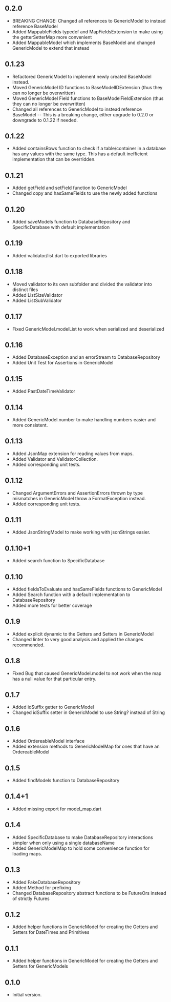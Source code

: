 ## 0.2.0

- BREAKING CHANGE: Changed all references to GenericModel to instead reference BaseModel
- Added MappableFields typedef and MapFieldsExtension to make using the getterSetterMap more convenient
- Added MappableModel which implements BaseModel and changed GenericModel to extend that instead

## 0.1.23

- Refactored GenericModel to implement newly created BaseModel instead.
- Moved GenericModel ID functions to BaseModelIDExtension (thus they can no longer be overwritten)
- Moved GenericModel Field functions to BaseModelFieldExtension (thus they can no longer be overwritten)
- Changed all references to GenericModel to instead reference BaseModel -- This is a breaking change, either upgrade to 0.2.0 or downgrade to 0.1.22 if needed.

## 0.1.22

- Added containsRows function to check if a table/container in a database has any values with the same type. This has a default inefficient implementation that can be overridden.

## 0.1.21

- Added getField and setField function to GenericModel
- Changed copy and hasSameFields to use the newly added functions

## 0.1.20

- Added saveModels function to DatabaseRepository and SpecificDatabase with default implementation

## 0.1.19

- Added validator/list.dart to exported libraries

## 0.1.18

- Moved validator to its own subfolder and divided the validator into distinct files
- Added ListSizeValidator
- Added ListSubValidator

## 0.1.17

- Fixed GenericModel.modelList to work when serialized and deserialized

## 0.1.16

- Added DatabaseException and an errorStream to DatabaseRepository
- Added Unit Test for Assertions in GenericModel

## 0.1.15

- Added PastDateTimeValidator

## 0.1.14

- Added GenericModel.number to make handling numbers easier and more consistent.

## 0.1.13

- Added JsonMap extension for reading values from maps.
- Added Validator and ValidatorCollection.
- Added corresponding unit tests.

## 0.1.12

- Changed ArgumentErrors and AssertionErrors thrown by type mismatches in GenericModel throw a FormatException instead.
- Added corresponding unit tests.

## 0.1.11

- Added JsonStringModel to make working with jsonStrings easier.

## 0.1.10+1

- Added search function to SpecificDatabase

## 0.1.10

- Added fieldsToEvaluate and hasSameFields functions to GenericModel
- Added Search function with a default implementation to DatabaseRepository
- Added more tests for better coverage

## 0.1.9

- Added explicit dynamic to the Getters and Setters in GenericModel
- Changed linter to very good analysis and applied the changes recommended.

## 0.1.8

- Fixed Bug that caused GenericModel.model to not work when the map has a null value for that particular entry.

## 0.1.7

- Added idSuffix getter to GenericModel
- Changed idSuffix setter in GenericModel to use String? instead of String 

## 0.1.6

- Added OrdereableModel interface
- Added extension methods to GenericModelMap for ones that have an OrdereableModel

## 0.1.5

- Added findModels function to DatabaseRepository

## 0.1.4+1

- Added missing export for model_map.dart

## 0.1.4

- Added SpecificDatabase to make DatabaseRepository interactions simpler when only using a single databaseName
- Added GenericModelMap to hold some convenience function for loading maps.

## 0.1.3

- Added FakeDatabaseRepository
- Added Method for prefixing
- Changed DatabaseRepository abstract functions to be FutureOrs instead of strictly Futures

## 0.1.2

- Added helper functions in GenericModel for creating the Getters and Setters for DateTimes and Primitives

## 0.1.1

- Added helper functions in GenericModel for creating the Getters and Setters for GenericModels

## 0.1.0

- Initial version.
